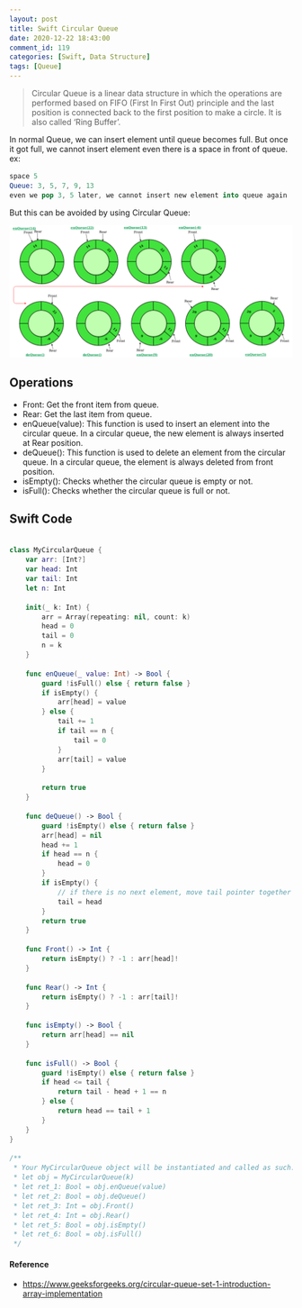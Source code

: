 ```yaml
---
layout: post
title: Swift Circular Queue
date: 2020-12-22 18:43:00
comment_id: 119
categories: [Swift, Data Structure]
tags: [Queue]
---
```


> Circular Queue is a linear data structure in which the operations are performed based on FIFO (First In First Out) principle and the last position is connected back to the first position to make a circle. It is also called ‘Ring Buffer’. 

In normal Queue, we can insert element until queue becomes full. But once it got full, we cannot insert element even there is a space in front of queue. ex:

```s
space 5
Queue: 3, 5, 7, 9, 13
even we pop 3, 5 later, we cannot insert new element into queue again
```

But this can be avoided by using Circular Queue:

![](/images/2020-12-22-Swift-Circular-Queue/circular_queue.png)

## Operations

- Front: Get the front item from queue.
- Rear: Get the last item from queue.
- enQueue(value): This function is used to insert an element into the circular queue. In a circular queue, the new element is always inserted at Rear position. 
- deQueue(): This function is used to delete an element from the circular queue. In a circular queue, the element is always deleted from front position. 
- isEmpty(): Checks whether the circular queue is empty or not.
- isFull(): Checks whether the circular queue is full or not.

## Swift Code

```swift

class MyCircularQueue {
    var arr: [Int?]
    var head: Int
    var tail: Int
    let n: Int

    init(_ k: Int) {
        arr = Array(repeating: nil, count: k)
        head = 0
        tail = 0
        n = k
    }
    
    func enQueue(_ value: Int) -> Bool {
        guard !isFull() else { return false }
        if isEmpty() {
            arr[head] = value
        } else {
            tail += 1
            if tail == n {
                tail = 0
            }
            arr[tail] = value
        }
        
        return true
    }
    
    func deQueue() -> Bool {
        guard !isEmpty() else { return false }
        arr[head] = nil
        head += 1
        if head == n {
            head = 0
        } 
        if isEmpty() {
            // if there is no next element, move tail pointer together with head pointer
            tail = head
        }
        return true
    }
    
    func Front() -> Int {
        return isEmpty() ? -1 : arr[head]!
    }
    
    func Rear() -> Int {
        return isEmpty() ? -1 : arr[tail]!
    }
    
    func isEmpty() -> Bool {
        return arr[head] == nil
    }
    
    func isFull() -> Bool {
        guard !isEmpty() else { return false }
        if head <= tail {
            return tail - head + 1 == n
        } else {
            return head == tail + 1
        }
    }
}

/**
 * Your MyCircularQueue object will be instantiated and called as such:
 * let obj = MyCircularQueue(k)
 * let ret_1: Bool = obj.enQueue(value)
 * let ret_2: Bool = obj.deQueue()
 * let ret_3: Int = obj.Front()
 * let ret_4: Int = obj.Rear()
 * let ret_5: Bool = obj.isEmpty()
 * let ret_6: Bool = obj.isFull()
 */
```

#### Reference 

- <https://www.geeksforgeeks.org/circular-queue-set-1-introduction-array-implementation>
